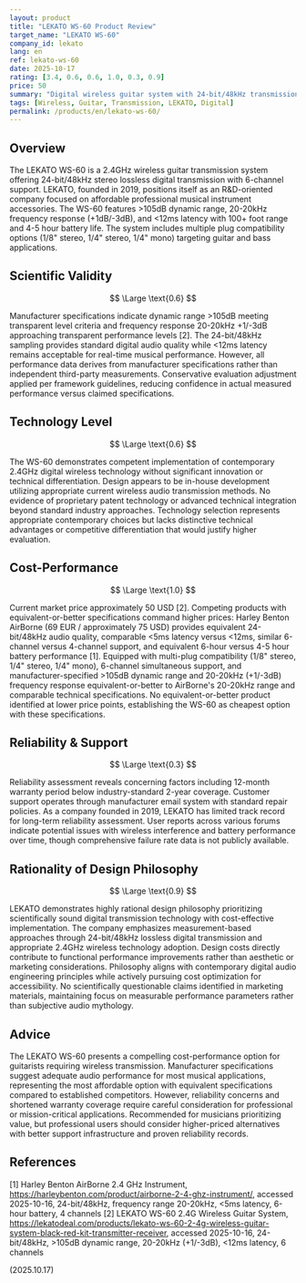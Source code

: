 ```yaml
---
layout: product
title: "LEKATO WS-60 Product Review"
target_name: "LEKATO WS-60"
company_id: lekato
lang: en
ref: lekato-ws-60
date: 2025-10-17
rating: [3.4, 0.6, 0.6, 1.0, 0.3, 0.9]
price: 50
summary: "Digital wireless guitar system with 24-bit/48kHz transmission and competitive cost-performance, but reliability concerns limit overall value"
tags: [Wireless, Guitar, Transmission, LEKATO, Digital]
permalink: /products/en/lekato-ws-60/
---
```


## Overview

The LEKATO WS-60 is a 2.4GHz wireless guitar transmission system offering 24-bit/48kHz stereo lossless digital transmission with 6-channel support. LEKATO, founded in 2019, positions itself as an R&D-oriented company focused on affordable professional musical instrument accessories. The WS-60 features >105dB dynamic range, 20-20kHz frequency response (+1dB/-3dB), and <12ms latency with 100+ foot range and 4-5 hour battery life. The system includes multiple plug compatibility options (1/8" stereo, 1/4" stereo, 1/4" mono) targeting guitar and bass applications.

## Scientific Validity

$$ \Large \text{0.6} $$

Manufacturer specifications indicate dynamic range >105dB meeting transparent level criteria and frequency response 20-20kHz +1/-3dB approaching transparent performance levels [2]. The 24-bit/48kHz sampling provides standard digital audio quality while <12ms latency remains acceptable for real-time musical performance. However, all performance data derives from manufacturer specifications rather than independent third-party measurements. Conservative evaluation adjustment applied per framework guidelines, reducing confidence in actual measured performance versus claimed specifications.

## Technology Level

$$ \Large \text{0.6} $$

The WS-60 demonstrates competent implementation of contemporary 2.4GHz digital wireless technology without significant innovation or technical differentiation. Design appears to be in-house development utilizing appropriate current wireless audio transmission methods. No evidence of proprietary patent technology or advanced technical integration beyond standard industry approaches. Technology selection represents appropriate contemporary choices but lacks distinctive technical advantages or competitive differentiation that would justify higher evaluation.

## Cost-Performance

$$ \Large \text{1.0} $$

Current market price approximately 50 USD [2]. Competing products with equivalent-or-better specifications command higher prices: Harley Benton AirBorne (69 EUR / approximately 75 USD) provides equivalent 24-bit/48kHz audio quality, comparable <5ms latency versus <12ms, similar 6-channel versus 4-channel support, and equivalent 6-hour versus 4-5 hour battery performance [1]. Equipped with multi-plug compatibility (1/8" stereo, 1/4" stereo, 1/4" mono), 6-channel simultaneous support, and manufacturer-specified >105dB dynamic range and 20-20kHz (+1/-3dB) frequency response equivalent-or-better to AirBorne's 20-20kHz range and comparable technical specifications. No equivalent-or-better product identified at lower price points, establishing the WS-60 as cheapest option with these specifications.

## Reliability & Support

$$ \Large \text{0.3} $$

Reliability assessment reveals concerning factors including 12-month warranty period below industry-standard 2-year coverage. Customer support operates through manufacturer email system with standard repair policies. As a company founded in 2019, LEKATO has limited track record for long-term reliability assessment. User reports across various forums indicate potential issues with wireless interference and battery performance over time, though comprehensive failure rate data is not publicly available.

## Rationality of Design Philosophy

$$ \Large \text{0.9} $$

LEKATO demonstrates highly rational design philosophy prioritizing scientifically sound digital transmission technology with cost-effective implementation. The company emphasizes measurement-based approaches through 24-bit/48kHz lossless digital transmission and appropriate 2.4GHz wireless technology adoption. Design costs directly contribute to functional performance improvements rather than aesthetic or marketing considerations. Philosophy aligns with contemporary digital audio engineering principles while actively pursuing cost optimization for accessibility. No scientifically questionable claims identified in marketing materials, maintaining focus on measurable performance parameters rather than subjective audio mythology.

## Advice

The LEKATO WS-60 presents a compelling cost-performance option for guitarists requiring wireless transmission. Manufacturer specifications suggest adequate audio performance for most musical applications, representing the most affordable option with equivalent specifications compared to established competitors. However, reliability concerns and shortened warranty coverage require careful consideration for professional or mission-critical applications. Recommended for musicians prioritizing value, but professional users should consider higher-priced alternatives with better support infrastructure and proven reliability records.

## References

[1] Harley Benton AirBorne 2.4 GHz Instrument, https://harleybenton.com/product/airborne-2-4-ghz-instrument/, accessed 2025-10-16, 24-bit/48kHz, frequency range 20-20kHz, <5ms latency, 6-hour battery, 4 channels
[2] LEKATO WS-60 2.4G Wireless Guitar System, https://lekatodeal.com/products/lekato-ws-60-2-4g-wireless-guitar-system-black-red-kit-transmitter-receiver, accessed 2025-10-16, 24-bit/48kHz, >105dB dynamic range, 20-20kHz (+1/-3dB), <12ms latency, 6 channels

(2025.10.17)